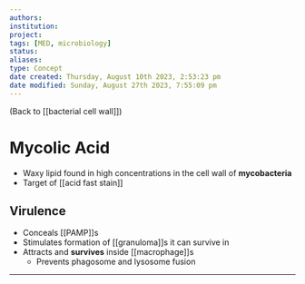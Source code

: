 ```yaml
---
authors: 
institution: 
project: 
tags: [MED, microbiology]
status: 
aliases: 
type: Concept
date created: Thursday, August 10th 2023, 2:53:23 pm
date modified: Sunday, August 27th 2023, 7:55:09 pm
---
```


(Back to [[bacterial cell wall]])

# Mycolic Acid

- Waxy lipid found in high concentrations in the cell wall of **mycobacteria**
- Target of [[acid fast stain]]
## Virulence
- Conceals [[PAMP]]s
- Stimulates formation of [[granuloma]]s it can survive in
- Attracts and **survives** inside [[macrophage]]s
	- Prevents phagosome and lysosome fusion

---
